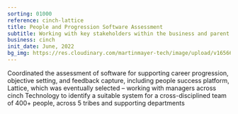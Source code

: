 ```yaml
---
sorting: 01000
reference: cinch-lattice
title: People and Progression Software Assessment
subtitle: Working with key stakeholders within the business and parent group
business: cinch
init_date: June, 2022
bg_img: https://res.cloudinary.com/martinmayer-tech/image/upload/v1656646282/2018-02-27_07.51.25_w7upoq.jpg
---
```

Coordinated the assessment of software for supporting career progression, objective setting, and feedback capture, including people success platform, Lattice, which was eventually selected – working with managers across cinch Technology to identify a suitable system for a cross-disciplined team of 400+ people, across 5 tribes and supporting departments